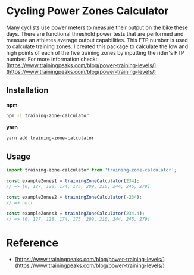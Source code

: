 # Cycling Power Zones Calculator

Many cyclists use power meters to measure their output on the bike these days. There are functional threshold power tests that are performed and measure an athletes average output capabilities. This FTP number is used to calculate training zones. I created this package to calculate the low and high points of each of the five training zones by inputting the rider's FTP number. For more information check:  [https://www.trainingpeaks.com/blog/power-training-levels/](https://www.trainingpeaks.com/blog/power-training-levels/)

## Installation

**npm**
```bash
npm -i training-zone-calculator
```

**yarn**
```bash
yarn add training-zone-calculator
```

## Usage

```js
import training-zone-calculator from 'training-zone-calculator';

const exampleZones1 = trainingZoneCalculator(234);
// => [0, 127, 128, 174, 175, 209, 210, 244, 245, 279]

const exampleZones2 = trainingZoneCalculator(-234);
// => null

const exampleZones3 = trainingZoneCalculator(234.4);
// => [0, 127, 128, 174, 175, 209, 210, 244, 245, 279]
```

# Reference
- [https://www.trainingpeaks.com/blog/power-training-levels/](https://www.trainingpeaks.com/blog/power-training-levels/)

